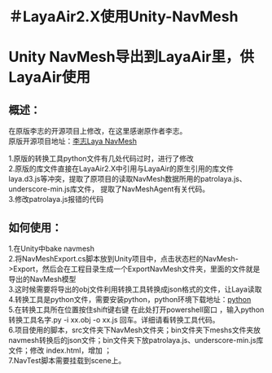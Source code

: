 ＃LayaAir2.X使用Unity-NavMesh
====
Unity NavMesh导出到LayaAir里，供LayaAir使用
====
概述：
-
在原版李志的开源项目上修改，在这里感谢原作者李志。  
原版开源项目地址：[李志Laya NavMesh](https://matrix3d.github.io/h5/2019/03/14/layaair-navmesh%E5%AF%BB%E8%B7%AF)  

1.原版的转换工具python文件有几处代码过时，进行了修改  
2.原版的库文件直接在LayaAir2.X中引用与LayaAir的原生引用的库文件 laya.d3.js等冲突，提取了原项目的读取NavMesh数据所用的patrolaya.js、underscore-min.js库文件，
提取了NavMeshAgent有关代码。  
3.修改patrolaya.js报错的代码  

如何使用：
-
1.在Unity中bake navmesh  
2.将NavMeshExport.cs脚本放到Unity项目中，点击状态栏的NavMesh->Export，然后会在工程目录生成一个ExportNavMesh文件夹，里面的文件就是导出的NavMesh模型  
3.这时候需要将导出的obj文件利用转换工具转换成json格式的文件，让Laya读取  
4.转换工具是python文件，需要安装python，python环境下载地址：[python](https://www.python.org/downloads/)  
5.在转换工具所在位置按住shift键右键 在此处打开powershell窗口 ，输入python 转换工具名字.py -i xx.obj -o xx.js 回车。详细请看转换工具代码。   
6.项目使用的脚本，src文件夹下NavMesh文件夹；bin文件夹下meshs文件夹放navmesh转换后的json文件；bin文件夹下放patrolaya.js、underscore-min.js库文件；修改
index.html，增加<script src="underscore-min.js"></script>  <script src="patrollaya.js"></script>；  
7.NavTest脚本需要挂载到scene上。
